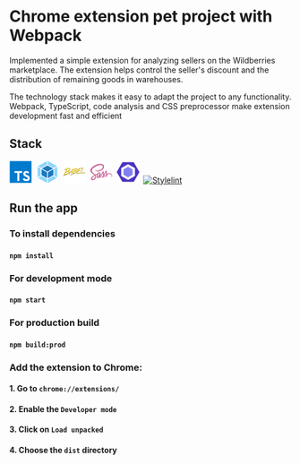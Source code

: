 # Chrome extension pet project with Webpack
<p>
Implemented a simple extension for analyzing sellers on the Wildberries marketplace.
The extension helps control the seller's discount and the distribution of remaining goods in warehouses.
</p>
<p>
The technology stack makes it easy to adapt the project to any functionality. 
Webpack, TypeScript, code analysis and CSS preprocessor make extension development fast and efficient 
</p>

## Stack

<p>
   <a href="https://typescriptlang.org/"><img src="https://github.com/devicons/devicon/blob/master/icons/typescript/typescript-original.svg" title="TypeScript"  alt="TypeScript" width="40" height="40"/></a>&nbsp;
   <a href="https://webpack.js.org/"><img src="https://github.com/devicons/devicon/blob/master/icons/webpack/webpack-original.svg" title="webpack"  alt="webpack" width="40" height="40"/></a>&nbsp;
   <a href="https://babeljs.io/"><img src="https://github.com/devicons/devicon/blob/master/icons/babel/babel-original.svg" title="Babel"  alt="Babel" width="40" height="40"/></a>&nbsp;
   <a href="https://sass-lang.com/"><img src="https://github.com/devicons/devicon/blob/master/icons/sass/sass-original.svg" title="scss"  alt="scss" width="40" height="40"/></a>&nbsp;
   <a href="https://eslint.org/"><img src="https://github.com/devicons/devicon/blob/master/icons/eslint/eslint-original.svg" title="ESLint"  alt="ESLint" width="40" height="40"/></a>&nbsp;
   <a href="https://stylelint.io/"><img src="https://github.com/stylelint/stylelint/blob/main/identity/stylelint-icon-black.svg" title="Stylelint"  alt="Stylelint" width="40" height="40"/></a>&nbsp;
</p>

## Run the app

### To install dependencies

#### `npm install`

### For development mode

#### `npm start`

### For production build

#### `npm build:prod`

### Add the extension to Chrome:
#### 1. Go to `chrome://extensions/`
#### 2. Enable the `Developer mode`
#### 3. Click on `Load unpacked`
#### 4. Choose the `dist` directory
